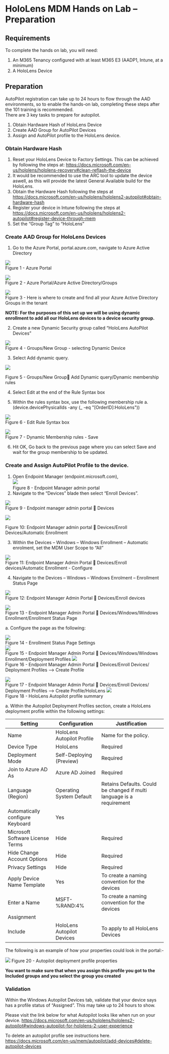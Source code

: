 
# HoloLens MDM Hands on Lab – Preparation

## Requirements

To complete the hands on lab, you will need:   
1.	An M365 Tenancy configured with at least
 M365 E3 (AADP1, Intune, at a minimum)
2.	A HoloLens Device

## Preparation

AutoPilot registration can take up to 24 hours to flow through the AAD environments, so to enable the hands-on lab, completing these steps after the 101 training is recommended.   
There are 3 key tasks to prepare for autopilot. 
1.	Obtain Hardware Hash of HoloLens Device
2.	Create AAD Group for AutoPilot Devices
3.	Assign and AutoPilot profile to the HoloLens device.

### Obtain Hardware Hash
1.	Reset your HoloLens Device to Factory Settings. This can be achieved by following the steps at: https://docs.microsoft.com/en-us/hololens/hololens-recovery#clean-reflash-the-device
2.	It would be recommended to use the ARC tool to update the device aswell, as this will provide the latest General Available build for the HoloLens.
3.	Obtain the Hardware Hash following the steps at https://docs.microsoft.com/en-us/hololens/hololens2-autopilot#obtain-hardware-hash
4.	Register your device in Intune following the steps at https://docs.microsoft.com/en-us/hololens/hololens2-autopilot#register-device-through-mem
5.	Set the “Group Tag” to “HoloLens”

### Create AAD Group for HoloLens Devices  
   
1.	Go to the Azure Portal, portal.azure.com, navigate to Azure Active Directory
 
 ![](Images/PreReqFig1.png)  
Figure 1 - Azure Portal  
 
![](Images/PreReqFig2.png)  
Figure 2 - Azure Portal/Azure Active Directory/Groups  
  
![](Images/PreReqFig3.png)   
Figure 3 - Here is where to create and find all your Azure Active Directory Groups in the tenant  

**NOTE: For the purposes of this set up we will be using dynamic enrollment to add all our HoloLens devices to a device security group.**


2.	Create a new Dynamic Security group called “HoloLens AutoPilot Devices”

![](Images/PreReqFig4.png)   
Figure 4 - Groups/New Group - selecting Dynamic Device  

3.	Select Add dynamic query.

![](Images/PreReqFig5.png)

Figure 5 - Groups/New Group Add Dynamic query/Dynamic membership rules  

4.	Select Edit at the end of the Rule Syntax box  

5.	Within the rules syntax box, use the following membership rule
a.	(device.devicePhysicalIds -any (_ -eq "[OrderID]:HoloLens"))

![](Images/PreReqFig6.png)   
Figure 6 - Edit Rule Syntax box
 
 ![](Images/PreReqFig7.png)  
Figure 7 - Dynamic Membership rules - Save

6.	Hit OK, Go back to the previous page where you can select Save and wait for the group membership to be updated.

### Create and Assign AutoPilot Profile to the device.    

1.	Open Endpoint Manager (endpoint.microsoft.com),   
 ![](Images/PreReqFig8.png)  
Figure 8 - Endpoint Manager admin portal
2.	Navigate to the “Devices” blade then select “Enroll Devices”. 
 
 ![](Images/PreReqFig9.png)  
Figure 9 - Endpoint manager admin portal  Devices

![](Images/PreReqFig10.png)  
 
Figure 10: Endpoint Manager admin portal  Devices/Enroll Devices/Automatic Enrollment


3.	Within the Devices – Windows – Windows Enrollment – Automatic enrolment, set the MDM User Scope to “All”
 
 ![](Images/PreReqFig11.png)  
Figure 11: Endpoint Manager Admin Portal   Devices/Enroll devices/Automatic Enrollment - Configure

4.	Navigate to the Devices – Windows – Windows Enrolment – Enrollment Status Page

 ![](Images/PreReqFig12.png)  
Figure 12: Endpoint Manager Admin Portal  Devices/Enroll devices


 ![](Images/PreReqFig13.png)  
Figure 13 - Endpoint Manager Admin Portal  Devices/Windows/Windows Enrollment/Enrollment Status Page

a.	Configure the page as the following: 

 ![](Images/PreReqFig14.png)  
Figure 14 - Enrollment Status Page Settings  
 ![](Images/PreReqFig15.png)  
Figure 15 - Endpoint Manager Admin Portal  Devices/Windows/Windows Enrollment/Deployment Profiles
 ![](Images/PreReqFig6.png)  
Figure 16 - Endpoint Manager Admin Portal  Devices/Enroll Devices/ Deployment Profiles --> Create Profile

 ![](Images/PreReqFig17.png)  
Figure 17 - Endpoint Manager Admin Portal  Devices/Enroll Devices/ Deployment Profiles --> Create Profile/HoloLens
 ![](Images/PreReqFig18.png)  
Figure 18 - HoloLens Autopilot profile summary  

a.	Within the Autopilot Deployment Profiles section, create a HoloLens deployment profile within the following settings:  

| Setting | Configuration | Justification |
| --- | --- | --- |
| Name | HoloLens Autopilot Profile |Name for the policy.|  
| Device Type  |HoloLens	 |Required
| Deployment Mode |	Self-Deploying (Preview) |	Required |
| Join to Azure AD As |	Azure AD Joined |	Required |
| Language (Region) |Operating System Default |Retains Defaults. Could be changed if multi language is a requirement  |
| Automatically configure Keyboard |	Yes|	
Microsoft Software License Terms |	Hide | 	Required
| Hide Change Account Options |	Hide |	Required|
| Privacy Settings |Hide |Required
| Apply Device Name Template| Yes |	To create a naming convention for the devices
| Enter a Name |MSFT-%RAND:4%	| To create a naming convention for the devices |
| Assignment 
| Include | HoloLens Autopilot Devices |	To apply to all HoloLens Devices | 

The following is an example of how your properties could look in the portal:-

![](Images/PreReqFig20a.png) 
Figure 20 - Autopilot deployment profile properties

**You want to make sure that when you assign this profile you got to the Included groups and you select the group you created**

### Validation
Within the Windows Autopilot Devices tab, validate that your device says has a profile status of “Assigned”. This may take up to 24 hours to show. 

Please visit the link below for what Autopilot looks like when run on your device. https://docs.microsoft.com/en-us/hololens/hololens2-autopilot#windows-autopilot-for-hololens-2-user-experience

To delete an autopilot profile see instructions here. https://docs.microsoft.com/en-us/mem/autopilot/add-devices#delete-autopilot-devices


